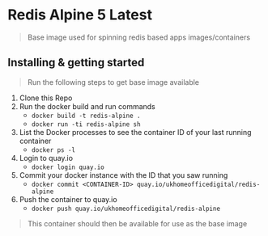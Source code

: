# Redis Alpine 5 Latest
> Base image used for spinning redis based apps images/containers

## Installing & getting started
> Run the following steps to get base image available

1) Clone this Repo
2) Run the docker build and run commands
   * `docker build -t redis-alpine .`
   * `docker run -ti redis-alpine sh`
3) List the Docker processes to see the container ID of your last running container
   * `docker ps -l`
4) Login to quay.io
   * `docker login quay.io`
5) Commit your docker instance with the ID that you saw running
   * `docker commit <CONTAINER-ID> quay.io/ukhomeofficedigital/redis-alpine`
6) Push the container to quay.io
   * `docker push quay.io/ukhomeofficedigital/redis-alpine`

> This container should then be available for use as the base image
